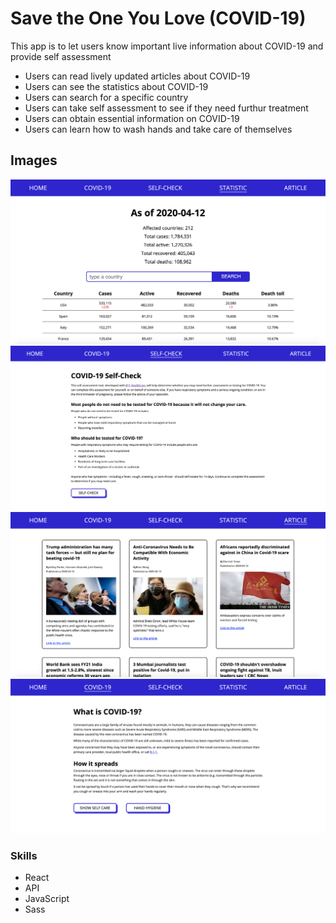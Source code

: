 # Save the One You Love (COVID-19)

This app is to let users know important live information about COVID-19 and provide self assessment

* Users can read lively updated articles about COVID-19
* Users can see the statistics about COVID-19
* Users can search for a specific country
* Users can take self assessment to see if they need furthur treatment
* Users can obtain essential information on COVID-19
* Users can learn how to wash hands and take care of themselves

## Images

![](https://github.com/ChangmoSung/changmoSungCovid19/blob/master/assets/statistics.jpeg)
![](https://github.com/ChangmoSung/changmoSungCovid19/blob/master/assets/selfAssessment.jpeg)
![](https://github.com/ChangmoSung/changmoSungCovid19/blob/master/assets/articles.jpeg)
![](https://github.com/ChangmoSung/changmoSungCovid19/blob/master/assets/whatIsCovid.jpeg)

### Skills
* React
* API
* JavaScript
* Sass
